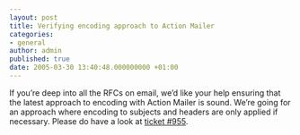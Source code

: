 ```yaml
---
layout: post
title: Verifying encoding approach to Action Mailer
categories:
- general
author: admin
published: true
date: 2005-03-30 13:40:48.000000000 +01:00
---
```

<p>If you&#8217;re deep into all the RFCs on email, we&#8217;d like your help ensuring that the latest approach to encoding with Action Mailer is sound. We&#8217;re going for an approach where encoding to subjects and headers are only applied if necessary. Please do have a look at <a href="http://dev.rubyonrails.com/ticket/955">ticket #955</a>.</p>